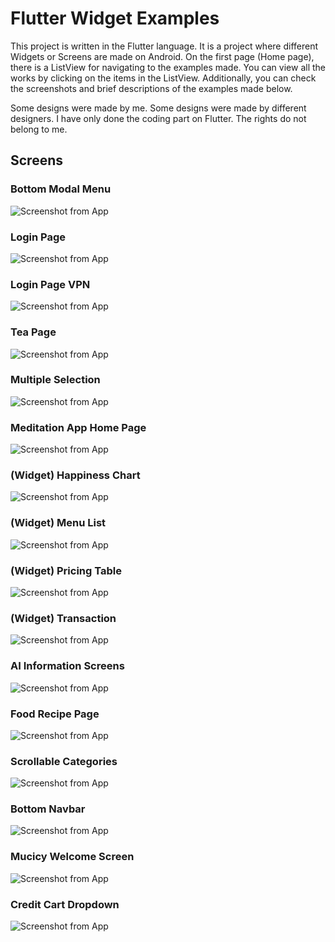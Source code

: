 
# Flutter Widget Examples

This project is written in the Flutter language. It is a project where different Widgets or Screens are made on Android. On the first page (Home page), there is a ListView for navigating to the examples made. You can view all the works by clicking on the items in the ListView. Additionally, you can check the screenshots and brief descriptions of the examples made below.

Some designs were made by me. Some designs were made by different designers. I have only done the coding part on Flutter. The rights do not belong to me.




## Screens


### Bottom Modal Menu

![Screenshot from App](/screenshots/bottom_modal_menu.png)

### Login Page

![Screenshot from App](/screenshots/animated_login_page.png)


### Login Page VPN

![Screenshot from App](/screenshots/login_page_vpn.png)


### Tea Page

![Screenshot from App](/screenshots/tea_page.png)


### Multiple Selection

![Screenshot from App](/screenshots/multiple_selection.png)


### Meditation App Home Page

![Screenshot from App](/screenshots/meditation_home.png)


### (Widget) Happiness Chart

![Screenshot from App](/screenshots/happiness_char_widget.png)


### (Widget) Menu List

![Screenshot from App](/screenshots/menu_widget.png)


### (Widget) Pricing Table

![Screenshot from App](/screenshots/pricing_table_widget.png)


### (Widget) Transaction

![Screenshot from App](/screenshots/transaction_widget.png)


### AI Information Screens

![Screenshot from App](/screenshots/ai_information_screen.png)


### Food Recipe Page

![Screenshot from App](/screenshots/food_recipe.png)


### Scrollable Categories

![Screenshot from App](/screenshots/scrollable_categories.png)


### Bottom Navbar

![Screenshot from App](/screenshots/bottom_navbar.png)


### Mucicy Welcome Screen

![Screenshot from App](/screenshots/mucicy_welcome_screen.png)


### Credit Cart Dropdown

![Screenshot from App](/screenshots/credit_cart_dropdown.png)
